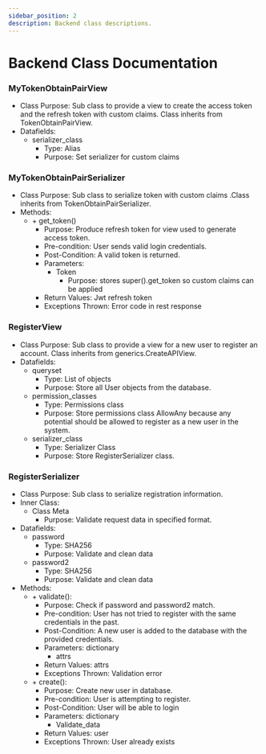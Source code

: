 ```yaml
---
sidebar_position: 2
description: Backend class descriptions.
---
```


Backend Class Documentation
=============================

### MyTokenObtainPairView
* Class Purpose: Sub class to provide a view to create the access token and the refresh token with custom claims. Class inherits from TokenObtainPairView.
* Datafields: 
  * serializer_class
    * Type: Alias
    * Purpose: Set serializer for custom claims

### MyTokenObtainPairSerializer
* Class Purpose: Sub class to serialize token with custom claims .Class inherits from TokenObtainPairSerializer.
* Methods:
  * \+ get_token()
    * Purpose: Produce refresh token for view used to generate access token.
    * Pre-condition: User sends valid login credentials.
    * Post-Condition: A valid token is returned.
    * Parameters: 
      * Token
        * Purpose: stores super().get_token so custom claims can be applied
    * Return Values: Jwt refresh token
    * Exceptions Thrown: Error code in rest response
	
### RegisterView
  * Class Purpose: Sub class to provide a view for a new user to register an account. Class inherits from generics.CreateAPIView.
  * Datafields:
    * queryset
      * Type: List of objects
      * Purpose: Store all User objects from the database.
    * permission_classes
      * Type: Permissions class
      * Purpose: Store permissions class AllowAny because any potential should be allowed to register as a new user in the system.
    * serializer_class
      * Type: Serializer Class
      * Purpose: Store RegisterSerializer class.

### RegisterSerializer
* Class Purpose: Sub class to serialize registration information.
* Inner Class:
    * Class Meta
      * Purpose: Validate request data in specified format.
* Datafields:
  * password
    * Type: SHA256
    * Purpose: Validate and clean data
  * password2
    * Type: SHA256
    * Purpose: Validate and clean data
* Methods:
  * \+ validate():
       * Purpose: Check if password and password2 match.
       * Pre-condition: User has not tried to register with the same credentials in the past.
       * Post-Condition: A new user is added to the database with the provided credentials.
       * Parameters: dictionary
         * attrs
       * Return Values: attrs
       * Exceptions Thrown: Validation error
  * \+ create():
       * Purpose: Create new user in database.
       * Pre-condition: User is attempting to register.
       * Post-Condition: User will be able to login
       * Parameters: dictionary
         * Validate_data
       * Return Values: user
       * Exceptions Thrown: User already exists
